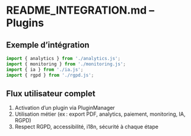 # README_INTEGRATION.md – Plugins

## Exemple d’intégration
```js
import { analytics } from './analytics.js';
import { monitoring } from './monitoring.js';
import { ia } from './ia.js';
import { rgpd } from './rgpd.js';
```

## Flux utilisateur complet
1. Activation d’un plugin via PluginManager
2. Utilisation métier (ex : export PDF, analytics, paiement, monitoring, IA, RGPD)
3. Respect RGPD, accessibilité, i18n, sécurité à chaque étape
